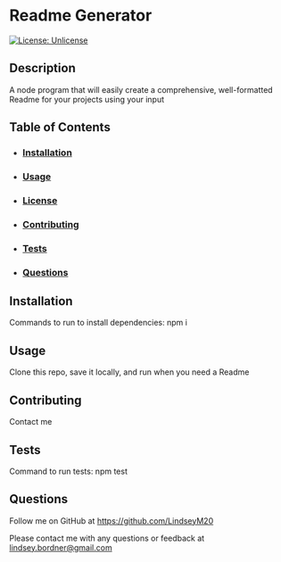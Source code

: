 # Readme Generator
  
  [![License: Unlicense](https://img.shields.io/badge/license-Unlicense-blue.svg)](http://unlicense.org/)

  ## Description
  A node program that will easily create a comprehensive, well-formatted Readme for your projects using your input

  ## Table of Contents
  * ### [Installation](#installation)
  * ### [Usage](#usage)
  * ### [License](#license)
  * ### [Contributing](#contributing)
  * ### [Tests](#tests)
  * ### [Questions](#questions)

  ## Installation
  Commands to run to install dependencies: npm i

  ## Usage
  Clone this repo, save it locally, and run when you need a Readme

  ## Contributing
  Contact me

  ## Tests
  Command to run tests: npm test

  ## Questions
  Follow me on GitHub at https://github.com/LindseyM20

  Please contact me with any questions or feedback at lindsey.bordner@gmail.com 
